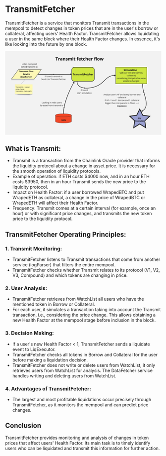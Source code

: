 # TransmitFetcher

TransmitFetcher is a service that monitors Transmit transactions in the mempool to detect changes in token prices that are in the user's borrow or collateral, affecting users' Health Factor. TransmitFetcher allows liquidating a user in the same block where their Health Factor changes. In essence, it's like looking into the future by one block.

![Transmit fetcher flow](../images/transmitFetcherFlow.jpg)

## What is Transmit:

- Transmit is a transaction from the Chainlink Oracle provider that informs the liquidity protocol about a change in asset price. It is necessary for the smooth operation of liquidity protocols.
- Example of operation: if ETH costs $4000 now, and in an hour ETH costs $3950, then in an hour Transmit sends the new price to the liquidity protocol.
- Impact on Health Factor: if a user borrowed WrapedBTC and put WrapedETH as collateral, a change in the price of WrapedBTC or WrapedETH will affect their Health Factor.
- Frequency: Transmit comes at a certain interval (for example, once an hour) or with significant price changes, and transmits the new token price to the liquidity protocol.

## TransmitFetcher Operating Principles:

### 1. Transmit Monitoring:

- TransmitFetcher listens to Transmit transactions that come from another service (logParser) that filters the entire mempool.
- TransmitFetcher checks whether Transmit relates to its protocol (V1, V2, V3, Compound) and which tokens are changing in price.

### 2. User Analysis:

- TransmitFetcher retrieves from WatchList all users who have the mentioned token in Borrow or Collateral.
- For each user, it simulates a transaction taking into account the Transmit transaction, i.e., considering the price change. This allows obtaining a new Health Factor at the mempool stage before inclusion in the block.

### 3. Decision Making:

- If a user's new Health Factor < 1, TransmitFetcher sends a liquidate event to LiqExecutor.
- TransmitFetcher checks all tokens in Borrow and Collateral for the user before making a liquidation decision.
- TransmitFetcher does not write or delete users from WatchList, it only retrieves users from WatchList for analysis. The DataFetcher service handles writing and deleting users from WatchList.

### 4. Advantages of TransmitFetcher:

- The largest and most profitable liquidations occur precisely through TransmitFetcher, as it monitors the mempool and can predict price changes.

## Conclusion

TransmitFetcher provides monitoring and analysis of changes in token prices that affect users' Health Factor. Its main task is to timely identify users who can be liquidated and transmit this information for further action.
